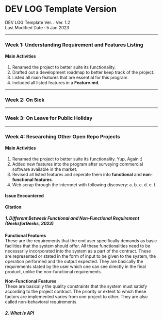 # DEV LOG Template Version
DEV LOG Template Ver.         : Ver. 1.2 <br>
Last Modified Date            : 5 Jan 2023 <br>

---------------------------------------------------
### Week 1: Understanding Requirement and Features Listing
#### Main Activities
1. Renamed the project to better suite its functionality.
2. Drafted out a development roadmap to better keep track of the project.
3. Listed all main features that are essential for this program.
4. Included all listed features in a **Feature.md**.

---------------------------------------------------
### Week 2: On Sick
---------------------------------------------------
### Week 3: On Leave for Public Holiday
---------------------------------------------------
### Week 4: Researching Other Open Repo Projects
#### Main Activities
1. Renamed the project to better suite its functionality. Yup, Again :)
2. Added new features into the program after surveying commercial software available in the market.
3. Revised all listed features and seperate them into **functional** and **non-functional features**. 
4. Web scrap through the internnet with following discovery:
      a. 
      b.
      c. 
      d. 
      e. 
      f. 

#### Issue Encountered
#### Citation
##### 1. Different Betweek Functional and Non-Functional Requirement (GeeksforGeeks, 2023)
**Functional Features** <br>
These are the requirements that the end user specifically demands as basic facilities that the system should offer. All these functionalities need to be necessarily incorporated into the system as a part of the contract. These are represented or stated in the form of input to be given to the system, the operation performed and the output expected. They are basically the requirements stated by the user which one can see directly in the final product, unlike the non-functional requirements.

**Non-Functional Features** <br>
These are basically the quality constraints that the system must satisfy according to the project contract. The priority or extent to which these factors are implemented varies from one project to other. They are also called non-behavioral requirements.

##### 2. What is API

